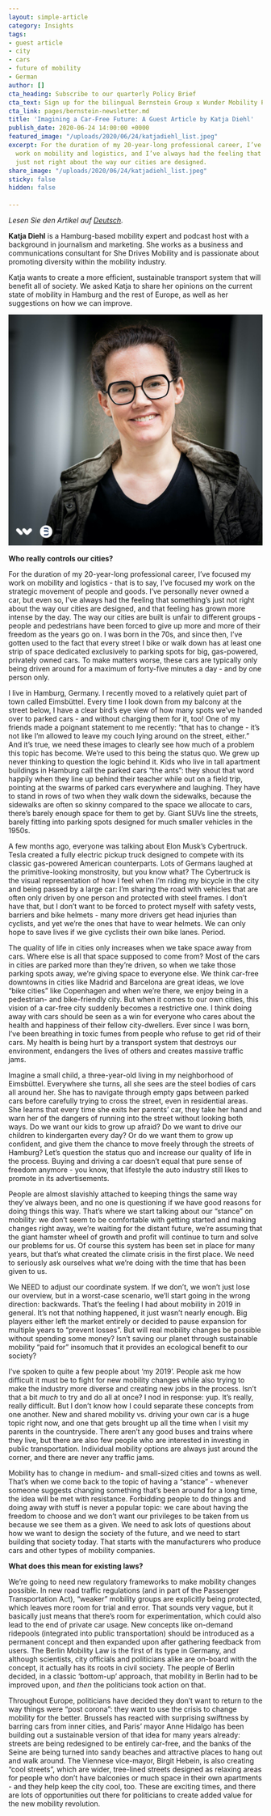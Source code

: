 ```yaml
---
layout: simple-article
category: Insights
tags:
- guest article
- city
- cars
- future of mobility
- German
author: []
cta_heading: Subscribe to our quarterly Policy Brief
cta_text: Sign up for the bilingual Bernstein Group x Wunder Mobility Policy Brief, a quarterly round-up featuring fascinating articles on mobility, tech, the role of cities and regulation.
cta_link: pages/bernstein-newsletter.md
title: 'Imagining a Car-Free Future: A Guest Article by Katja Diehl'
publish_date: 2020-06-24 14:00:00 +0000
featured_image: "/uploads/2020/06/24/katjadiehl_list.jpeg"
excerpt: For the duration of my 20-year-long professional career, I’ve focused my
  work on mobility and logistics, and I’ve always had the feeling that something’s
  just not right about the way our cities are designed.
share_image: "/uploads/2020/06/24/katjadiehl_list.jpeg"
sticky: false
hidden: false

---
```

_Lesen Sie den Artikel auf_ [_Deutsch_](https://www.wundermobility.com/blog/die-vorstellung-einer-autofreien-zukunft-ein-gastbeitrag-von-katja-diehl)_._

**Katja Diehl** is a Hamburg-based mobility expert and podcast host with a background in journalism and marketing. She works as a business and communications consultant for She Drives Mobility and is passionate about promoting diversity within the mobility industry.

Katja wants to create a more efficient, sustainable transport system that will benefit all of society. We asked Katja to share her opinions on the current state of mobility in Hamburg and the rest of Europe, as well as her suggestions on how we can improve.

![](/uploads/2020/06/24/katjadiehl_body.jpg)

**Who really controls our cities?**

For the duration of my 20-year-long professional career, I’ve focused my work on mobility and logistics - that is to say, I’ve focused my work on the strategic movement of people and goods. I’ve personally never owned a car, but even so, I’ve always had the feeling that something’s just not right about the way our cities are designed, and that feeling has grown more intense by the day. The way our cities are built is unfair to different groups - people and pedestrians have been forced to give up more and more of their freedom as the years go on. I was born in the 70s, and since then, I’ve gotten used to the fact that every street I bike or walk down has at least one strip of space dedicated exclusively to parking spots for big, gas-powered, privately owned cars. To make matters worse, these cars are typically only being driven around for a maximum of forty-five minutes a day - and by one person only.

I live in Hamburg, Germany. I recently moved to a relatively quiet part of town called Eimsbüttel. Every time I look down from my balcony at the street below, I have a clear bird’s eye view of how many spots we’ve handed over to parked cars - and without charging them for it, too! One of my friends made a poignant statement to me recently: “that has to change - it’s not like I’m allowed to leave my couch lying around on the street, either.” And it’s true, we need these images to clearly see how much of a problem this topic has become. We’re used to this being the status quo. We grew up never thinking to question the logic behind it. Kids who live in tall apartment buildings in Hamburg call the parked cars “the ants”: they shout that word happily when they line up behind their teacher while out on a field trip, pointing at the swarms of parked cars everywhere and laughing. They have to stand in rows of two when they walk down the sidewalks, because the sidewalks are often so skinny compared to the space we allocate to cars, there’s barely enough space for them to get by. Giant SUVs line the streets, barely fitting into parking spots designed for much smaller vehicles in the 1950s.

A few months ago, everyone was talking about Elon Musk’s Cybertruck. Tesla created a fully electric pickup truck designed to compete with its classic gas-powered American counterparts. Lots of Germans laughed at the primitive-looking monstrosity, but you know what? The Cybertruck is the visual representation of how I feel when I’m riding my bicycle in the city and being passed by a large car: I’m sharing the road with vehicles that are often only driven by one person and protected with steel frames. I don’t have that, but I don’t want to be forced to protect myself with safety vests, barriers and bike helmets - many more drivers get head injuries than cyclists, and yet we’re the ones that have to wear helmets. We can only hope to save lives if we give cyclists their own bike lanes. Period.

The quality of life in cities only increases when we take space away from cars. Where else is all that space supposed to come from? Most of the cars in cities are parked more than they’re driven, so when we take those parking spots away, we’re giving space to everyone else. We think car-free downtowns in cities like Madrid and Barcelona are great ideas, we love “bike cities” like Copenhagen and when we’re there, we enjoy being in a pedestrian- and bike-friendly city. But when it comes to our own cities, this vision of a car-free city suddenly becomes a restrictive one. I think doing away with cars should be seen as a win for everyone who cares about the health and happiness of their fellow city-dwellers. Ever since I was born, I’ve been breathing in toxic fumes from people who refuse to get rid of their cars. My health is being hurt by a transport system that destroys our environment, endangers the lives of others and creates massive traffic jams.

Imagine a small child, a three-year-old living in my neighborhood of Eimsbüttel. Everywhere she turns, all she sees are the steel bodies of cars all around her. She has to navigate through empty gaps between parked cars before carefully trying to cross the street, even in residential areas. She learns that every time she exits her parents’ car, they take her hand and warn her of the dangers of running into the street without looking both ways. Do we want our kids to grow up afraid? Do we want to drive our children to kindergarten every day? Or do we want them to grow up confident, and give them the chance to move freely through the streets of Hamburg? Let’s question the status quo and increase our quality of life in the process. Buying and driving a car doesn’t equal that pure sense of freedom anymore - you know, that lifestyle the auto industry still likes to promote in its advertisements.

People are almost slavishly attached to keeping things the same way they’ve always been, and no one is questioning if we have good reasons for doing things this way. That’s where we start talking about our “stance” on mobility: we don’t seem to be comfortable with getting started and making changes right away, we’re waiting for the distant future, we’re assuming that the giant hamster wheel of growth and profit will continue to turn and solve our problems for us. Of course this system has been set in place for many years, but that’s what created the climate crisis in the first place. We need to seriously ask ourselves what we’re doing with the time that has been given to us.

We NEED to adjust our coordinate system. If we don’t, we won’t just lose our overview, but in a worst-case scenario, we’ll start going in the wrong direction: backwards. That’s the feeling I had about mobility in 2019 in general. It’s not that nothing happened, it just wasn’t nearly enough. Big players either left the market entirely or decided to pause expansion for multiple years to “prevent losses”. But will real mobility changes be possible without spending some money? Isn’t saving our planet through sustainable mobility “paid for” insomuch that it provides an ecological benefit to our society?

I’ve spoken to quite a few people about ‘my 2019’. People ask me how difficult it must be to fight for new mobility changes while also trying to make the industry more diverse and creating new jobs in the process. Isn’t that a bit _much_ to try and do all at once? I nod in response: yup. It’s really, really difficult. But I don’t know how I could separate these concepts from one another. New and shared mobility vs. driving your own car is a huge topic right now, and one that gets brought up all the time when I visit my parents in the countryside. There aren’t any good buses and trains where they live, but there are also few people who are interested in investing in public transportation. Individual mobility options are always just around the corner, and there are never any traffic jams.

Mobility has to change in medium- and small-sized cities and towns as well. That’s when we come back to the topic of having a “stance” - whenever someone suggests changing something that’s been around for a long time, the idea will be met with resistance. Forbidding people to do things and doing away with stuff is never a popular topic: we care about having the freedom to choose and we don’t want our privileges to be taken from us because we see them as a given. We need to ask lots of questions about how we want to design the society of the future, and we need to start building that society today. That starts with the manufacturers who produce cars and other types of mobility companies.

**What does this mean for existing laws?**

We’re going to need new regulatory frameworks to make mobility changes possible. In new road traffic regulations (and in part of the Passenger Transportation Act), “weaker” mobility groups are explicitly being protected, which leaves more room for trial and error. That sounds very vague, but it basically just means that there’s room for experimentation, which could also lead to the end of private car usage. New concepts like on-demand ridepools (integrated into public transportation) should be introduced as a permanent concept and then expanded upon after gathering feedback from users. The Berlin Mobility Law is the first of its type in Germany, and although scientists, city officials and politicians alike are on-board with the concept, it actually has its roots in civil society. The people of Berlin decided, in a classic ‘bottom-up’ approach, that mobility in Berlin had to be improved upon, and _then_ the politicians took action on that.

Throughout Europe, politicians have decided they don’t want to return to the way things were “post corona”: they want to use the crisis to change mobility for the better. Brussels has reacted with surprising swiftness by barring cars from inner cities, and Paris’ mayor Anne Hidalgo has been building out a sustainable version of that idea for many years already: streets are being redesigned to be entirely car-free, and the banks of the Seine are being turned into sandy beaches and attractive places to hang out and walk around. The Viennese vice-mayor, Birgit Hebein, is also creating “cool streets”, which are wider, tree-lined streets designed as relaxing areas for people who don’t have balconies or much space in their own apartments - and they help keep the city cool, too. These are exciting times, and there are lots of opportunities out there for politicians to create added value for the new mobility revolution.